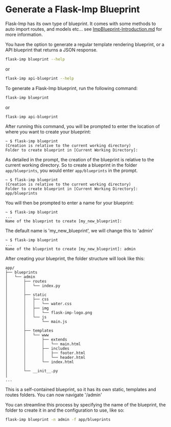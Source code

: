 # Generate a Flask-Imp Blueprint

Flask-Imp has its own type of blueprint. It comes with some methods to auto import routes, and models etc... see
[ImpBlueprint-Introduction.md](ImpBlueprint-Introduction.md) for more information.

You have the option to generate a regular template rendering blueprint, or a API blueprint that returns a JSON response.

```bash
flask-imp blueprint --help
```
or
```bash
flask-imp api-blueprint --help
```

To generate a Flask-Imp blueprint, run the following command:

```bash
flask-imp blueprint
```
or
```bash
flask-imp api-blueprint
```

After running this command, you will be prompted to enter the location of where you want to create your blueprint:

```text
~ $ flask-imp blueprint
(Creation is relative to the current working directory)
Folder to create blueprint in [Current Working Directory]:
```

As detailed in the prompt, the creation of the blueprint is relative to the current working directory. So to create a
blueprint in the folder `app/blueprints`, you would enter `app/blueprints` in the prompt.

```text
~ $ flask-imp blueprint
(Creation is relative to the current working directory)
Folder to create blueprint in [Current Working Directory]: app/blueprints
```

You will then be prompted to enter a name for your blueprint:

```text
~ $ flask-imp blueprint
...
Name of the blueprint to create [my_new_blueprint]:
```

The default name is 'my_new_blueprint', we will change this to 'admin'

```text
~ $ flask-imp blueprint
...
Name of the blueprint to create [my_new_blueprint]: admin
```

After creating your blueprint, the folder structure will look like this:

```text
app/
├── blueprints
│   └── admin
│       ├── routes
│       │   └── index.py
│       │
│       ├── static
│       │   ├── css
│       │   │   └── water.css
│       │   ├── img
│       │   │   └── flask-imp-logo.png
│       │   └── js
│       │       └── main.js
│       │
│       ├── templates
│       │   └── www
│       │       ├── extends
│       │       │   └── main.html
│       │       ├── includes
│       │       │   ├── footer.html
│       │       │   └── header.html
│       │       └── index.html
│       │
│       └── __init__.py
│
...
```

This is a self-contained blueprint, so it has its own static, templates and routes folders.
You can now navigate '/admin'

You can streamline this process by specifying the name of the blueprint, the folder to
create it in and the configuration to use, like so:

```bash
flask-imp blueprint -n admin -f app/blueprints
```
